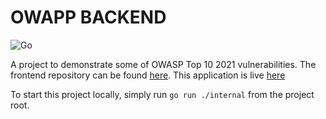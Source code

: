 # OWAPP BACKEND

![Go](https://img.shields.io/badge/Go-1.22-blue)

A project to demonstrate some of OWASP Top 10 2021 vulnerabilities. The frontend repository can be found [here](https://github.com/Luthfiaed/owapp-fe). This application is live [here](https://owapp-fe.vercel.app/)

To start this project locally, simply run `go run ./internal` from the project root.